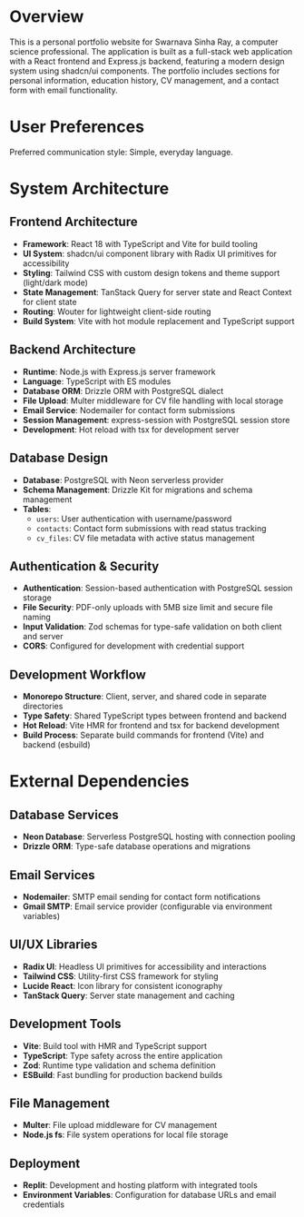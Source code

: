 # Overview

This is a personal portfolio website for Swarnava Sinha Ray, a computer science professional. The application is built as a full-stack web application with a React frontend and Express.js backend, featuring a modern design system using shadcn/ui components. The portfolio includes sections for personal information, education history, CV management, and a contact form with email functionality.

# User Preferences

Preferred communication style: Simple, everyday language.

# System Architecture

## Frontend Architecture
- **Framework**: React 18 with TypeScript and Vite for build tooling
- **UI System**: shadcn/ui component library with Radix UI primitives for accessibility
- **Styling**: Tailwind CSS with custom design tokens and theme support (light/dark mode)
- **State Management**: TanStack Query for server state and React Context for client state
- **Routing**: Wouter for lightweight client-side routing
- **Build System**: Vite with hot module replacement and TypeScript support

## Backend Architecture
- **Runtime**: Node.js with Express.js server framework
- **Language**: TypeScript with ES modules
- **Database ORM**: Drizzle ORM with PostgreSQL dialect
- **File Upload**: Multer middleware for CV file handling with local storage
- **Email Service**: Nodemailer for contact form submissions
- **Session Management**: express-session with PostgreSQL session store
- **Development**: Hot reload with tsx for development server

## Database Design
- **Database**: PostgreSQL with Neon serverless provider
- **Schema Management**: Drizzle Kit for migrations and schema management
- **Tables**:
  - `users`: User authentication with username/password
  - `contacts`: Contact form submissions with read status tracking
  - `cv_files`: CV file metadata with active status management

## Authentication & Security
- **Authentication**: Session-based authentication with PostgreSQL session storage
- **File Security**: PDF-only uploads with 5MB size limit and secure file naming
- **Input Validation**: Zod schemas for type-safe validation on both client and server
- **CORS**: Configured for development with credential support

## Development Workflow
- **Monorepo Structure**: Client, server, and shared code in separate directories
- **Type Safety**: Shared TypeScript types between frontend and backend
- **Hot Reload**: Vite HMR for frontend and tsx for backend development
- **Build Process**: Separate build commands for frontend (Vite) and backend (esbuild)

# External Dependencies

## Database Services
- **Neon Database**: Serverless PostgreSQL hosting with connection pooling
- **Drizzle ORM**: Type-safe database operations and migrations

## Email Services
- **Nodemailer**: SMTP email sending for contact form notifications
- **Gmail SMTP**: Email service provider (configurable via environment variables)

## UI/UX Libraries
- **Radix UI**: Headless UI primitives for accessibility and interactions
- **Tailwind CSS**: Utility-first CSS framework for styling
- **Lucide React**: Icon library for consistent iconography
- **TanStack Query**: Server state management and caching

## Development Tools
- **Vite**: Build tool with HMR and TypeScript support
- **TypeScript**: Type safety across the entire application
- **Zod**: Runtime type validation and schema definition
- **ESBuild**: Fast bundling for production backend builds

## File Management
- **Multer**: File upload middleware for CV management
- **Node.js fs**: File system operations for local file storage

## Deployment
- **Replit**: Development and hosting platform with integrated tools
- **Environment Variables**: Configuration for database URLs and email credentials